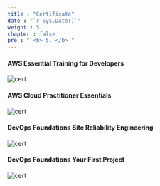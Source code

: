 ```yaml
---
title : "Certificate"
date : "`r Sys.Date()`"
weight : 5
chapter : false
pre : " <b> 5. </b> "
---
```


#### AWS Essential Training for Developers

![cert](/projects/images/cert/4.png?featherlight=false&width=50pc)

#### AWS Cloud Practitioner Essentials

![cert](/projects/images/cert/cert2.png?featherlight=false&width=50pc)

#### DevOps Foundations Site Reliability Engineering

![cert](/projects/images/cert/2.png?featherlight=false&width=50pc)

#### DevOps Foundations Your First Project

![cert](/projects/images/cert/3.png?featherlight=false&width=50pc)